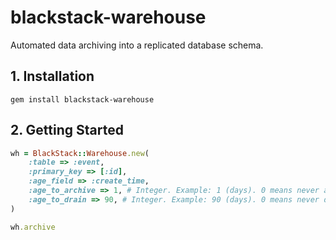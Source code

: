 # blackstack-warehouse

Automated data archiving into a replicated database schema.

## 1. Installation

```
gem install blackstack-warehouse
```

## 2. Getting Started

```ruby
wh = BlackStack::Warehouse.new(
    :table => :event,
    :primary_key => [:id],
    :age_field => :create_time,
    :age_to_archive => 1, # Integer. Example: 1 (days). 0 means never archive.
    :age_to_drain => 90, # Integer. Example: 90 (days). 0 means never drain.
)

wh.archive
```